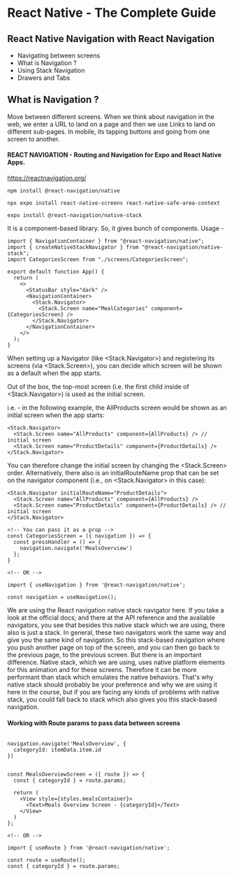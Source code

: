 # React Native - The Complete Guide

## React Native Navigation with React Navigation

- Navigating between screens
- What is Navigation ?
- Using Stack Navigation
- Drawers and Tabs

## What is Navigation ?

Move between different screens.
When we think about navigation in the web, we enter a URL to land on a page and then we use Links to land on different sub-pages. In mobile, its tapping buttons and going from one screen to another.


#### REACT NAVIGATION - Routing and Navigation for Expo and React Native Apps.

https://reactnavigation.org/

```
npm install @react-navigation/native

npx expo install react-native-screens react-native-safe-area-context

expo install @react-navigation/native-stack 

```

It is a component-based library. So, it gives bunch of components.
Usage - 

```
import { NavigationContainer } from "@react-navigation/native";
import { createNativeStackNavigator } from "@react-navigation/native-stack";
import CategoriesScreen from "./screens/CategoriesScreen";

export default function App() {
  return (
    <>
      <StatusBar style="dark" />
      <NavigationContainer>
        <Stack.Navigator>
          <Stack.Screen name="MealCategories" component={CategoriesScreen} />
        </Stack.Navigator>
      </NavigationContainer>
    </>
  );
}
```

When setting up a Navigator (like <Stack.Navigator>) and registering its screens (via <Stack.Screen>), you can decide which screen will be shown as a default when the app starts.

Out of the box, the top-most screen (i.e. the first child inside of <Stack.Navigator>) is used as the initial screen.

i.e. - in the following example, the AllProducts screen would be shown as an initial screen when the app starts:

```
<Stack.Navigator>
  <Stack.Screen name="AllProducts" component={AllProducts} /> // initial screen
  <Stack.Screen name="ProductDetails" component={ProductDetails} />
</Stack.Navigator>
```

You can therefore change the initial screen by changing the <Stack.Screen> order. Alternatively, there also is an initialRouteName prop that can be set on the navigator component (i.e., on <Stack.Navigator> in this case):

```
<Stack.Navigator initialRouteName="ProductDetails">
  <Stack.Screen name="AllProducts" component={AllProducts} /> 
  <Stack.Screen name="ProductDetails" component={ProductDetails} /> // initial screen
</Stack.Navigator>
```

```
<!-- You can pass it as a prop -->
const CategoriesScreen = ({ navigation }) => {
  const pressHandler = () => {
    navigation.navigate('MealsOverview')
  };
}

<!-- OR -->

import { useNavigation } from '@react-navigation/native';

const navigation = useNavigation();
```

We are using the React navigation native stack navigator here. If you take a look at the official docs;  and there at the API reference and the available navigators,  you see that besides this native stack which we are using,  there also is just a stack. In general, these two navigators work the same way  and give you the same kind of navigation.  So this stack-based navigation where you push  another page on top of the screen, and you can then go back to the previous page,  to the previous screen.  But there is an important difference. Native stack, which we are using,  uses native platform elements  for this animation  and for these screens. Therefore it can be more performant than stack which emulates the native behaviors. That's why native stack should probably be your preference and why we are using it here in the course, but if you are facing any kinds of problems  with native stack, you could fall back to stack  which also gives you this stack-based navigation.

#### Working with Route params to pass data between screens

```

navigation.navigate('MealsOverview', {
  categoryId: itemData.item.id
})


const MealsOverviewScreen = ({ route }) => {
  const { categoryId } = route.params;

  return (
    <View style={styles.mealsContainer}>
      <Text>Meals Overview Screen - {categoryId}</Text>
    </View>
  )
};

<!-- OR -->

import { useRoute } from '@react-navigation/native';

const route = useRoute();
const { categoryId } = route.params;

```